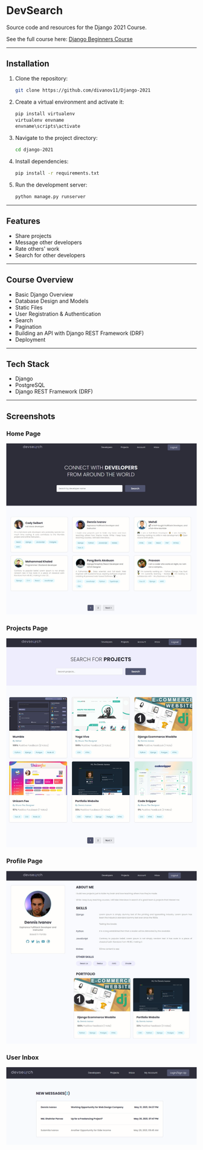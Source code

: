 # DevSearch

Source code and resources for the Django 2021 Course.

See the full course here: [Django Beginners Course](https://dennisivy.teachable.com/p/django-beginners-course)

---

## Installation

1. Clone the repository:  
   ```bash
   git clone https://github.com/divanov11/Django-2021
   ```
2. Create a virtual environment and activate it:  
   ```bash
   pip install virtualenv
   virtualenv envname
   envname\scripts\activate
   ```
3. Navigate to the project directory:  
   ```bash
   cd django-2021
   ```
4. Install dependencies:  
   ```bash
   pip install -r requirements.txt
   ```
5. Run the development server:  
   ```bash
   python manage.py runserver
   ```

---

## Features

- Share projects
- Message other developers
- Rate others' work
- Search for other developers

---

## Course Overview

- Basic Django Overview
- Database Design and Models
- Static Files
- User Registration & Authentication
- Search
- Pagination
- Building an API with Django REST Framework (DRF)
- Deployment

---

## Tech Stack

- Django
- PostgreSQL
- Django REST Framework (DRF)

---

## Screenshots

### Home Page  
![Home Page](./resources/images/Devsearch%20Home.jpg)  

### Projects Page  
![Projects Page](./resources/images/DevSearch%20Projects.jpg)  

### Profile Page  
![Profile Page](./resources/images/Devsearch%20Profile.jpg)  

### User Inbox  
![User Inbox](./resources/images/Devsearch%20Inbox.jpg)
